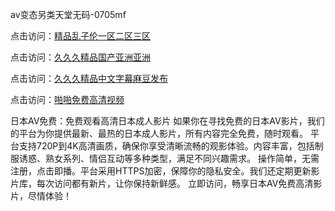 av变态另类天堂无码-0705mf

点击访问：<a href="https://gsd-agv.pages.dev/">精品乱子伦一区二区三区</a>

点击访问：<a href="https://gda-c7m.pages.dev/">久久久精品国产亚洲亚洲</a>

点击访问：<a href="https://tfda.pages.dev/">久久久精品中文字幕麻豆发布</a>

点击访问：<a href="https://bsdf-5f5.pages.dev/">啪啪免费高清视频</a>

日本AV免费：免费观看高清日本成人影片
如果你在寻找免费的日本AV影片，我们的平台为你提供最新、最热的日本成人影片，所有内容完全免费，随时观看。
平台支持720P到4K高清画质，确保你享受清晰流畅的观影体验。内容丰富，包括制服诱惑、熟女系列、情侣互动等多种类型，满足不同兴趣需求。
操作简单，无需注册，点击即播。平台采用HTTPS加密，保障你的隐私安全。我们还定期更新影片库，每次访问都有新片，让你保持新鲜感。
立即访问，畅享日本AV免费高清影片，尽情体验！

<span style="display:none;">[Canonical link](https://github.com/cv20250705/cv4 ）</span>


